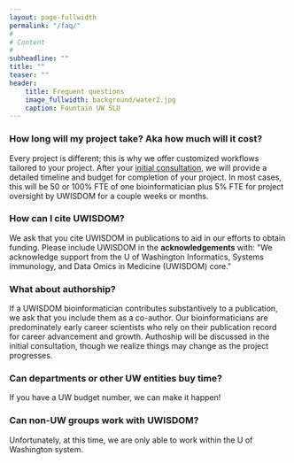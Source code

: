 ```yaml
---
layout: page-fullwidth
permalink: "/faq/"
#
# Content
#
subheadline: ""
title: ""
teaser: ""
header:
    title: Frequent questions
    image_fullwidth: background/water2.jpg
    caption: Fountain UW SLU
---
```


### How long will my project take? Aka how much will it cost?

Every project is different; this is why we offer customized workflows tailored to your project. After your <a href="/contact">initial consultation</a>, we will provide a detailed timeline and budget for completion of your project. In most cases, this will be 50 or 100% FTE of one bioinformatician plus 5% FTE for project oversight by UWISDOM for a couple weeks or months. 

### How can I cite UWISDOM?

We ask that you cite UWISDOM in publications to aid in our efforts to obtain funding. Please include UWISDOM in the **acknowledgements** with: "We acknowledge support from the U of Washington Informatics, Systems immunology, and Data Omics in Medicine (UWISDOM) core."

### What about authorship?

If a UWISDOM bioinformatician contributes substantively to a publication, we ask that you include them as a co-author. Our bioinformaticians are predominately early career scientists who rely on their publication record for career advancement and growth. Authoship will be discussed in the initial consultation, though we realize things may change as the project progresses.

### Can departments or other UW entities buy time?

If you have a UW budget number, we can make it happen!

### Can non-UW groups work with UWISDOM?

Unfortunately, at this time, we are only able to work within the U of Washington system.
